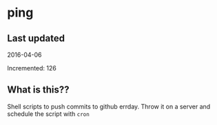# ping

## Last updated
2016-04-06

Incremented: 126

## What is this?? 
Shell scripts to push commits to github errday. Throw it on a server and schedule the script with `cron`
